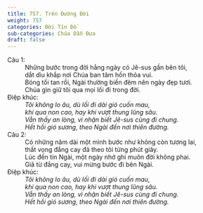 ```yaml
---
title: 757. Trên Đường Đời
weight: 757
categories: Đời Tín Đồ
sub-categories: Chúa Dẫn Đưa
draft: false
---
```

<dl><dt>Câu 1:</dt><dd data-verse="1">Những bước trong đời hằng ngày có Jê-sus gần bên tôi, <br/>dắt dìu khắp nơi Chúa ban tâm hồn thỏa vui. <br/>Bóng tối tan rồi, Ngài thường biến đêm nên ngày đẹp tươi. <br/>Chúa gìn giữ tôi qua mọi lối đi trong đời. </dd><dt>Điệp khúc:</dt><dd data-chorus="1"><em>Tôi không lo âu, dù lối đi dài gió cuốn mau, <br/>khi qua non cao, hay khi vượt thung lũng sâu. <br/>Vẫn thấy an lòng, vì nhận biết Jê-sus cùng đi chung. <br/>Hết hồi gió sương, theo Ngài đến nơi thiên đường. </em></dd><dt>Câu 2:</dt><dd data-verse="2">Có những năm dài một mình bước như không còn tương lai, <br/>thất vọng đắng cay đã theo tôi từng phút giây. <br/>Lúc đến tin Ngài, một ngày nhớ ghi muôn đời không phai. <br/>Giã từ đắng cay, vui mừng bước đi bên Ngài. </dd><dt>Điệp khúc:</dt><dd data-chorus="1"><em>Tôi không lo âu, dù lối đi dài gió cuốn mau, <br/>khi qua non cao, hay khi vượt thung lũng sâu. <br/>Vẫn thấy an lòng, vì nhận biết Jê-sus cùng đi chung. <br/>Hết hồi gió sương, theo Ngài đến nơi thiên đường. </em></dd></dl>
